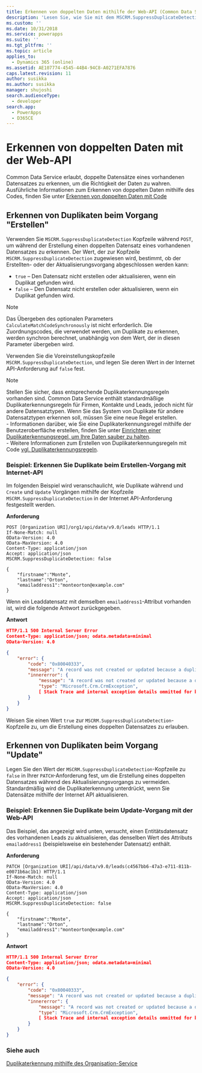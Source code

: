 ```yaml
---
title: Erkennen von doppelten Daten mithilfe der Web-API (Common Data Service) | Microsoft Docs
description: 'Lesen Sie, wie Sie mit dem MSCRM.SuppressDuplicateDetections-Header und der Common Data Service-Web-API Duplikate erkennen.'
ms.custom: ''
ms.date: 10/31/2018
ms.service: powerapps
ms.suite: ''
ms.tgt_pltfrm: ''
ms.topic: article
applies_to:
  - Dynamics 365 (online)
ms.assetid: AE107774-4545-44B4-94C8-A0271EFA7876
caps.latest.revision: 11
author: susikka
ms.author: susikka
manager: shujoshi
search.audienceType:
  - developer
search.app:
  - PowerApps
  - D365CE
---
```


# <a name="detect-duplicate-data-using-the-web-api"></a>Erkennen von doppelten Daten mit der Web-API

Common Data Service erlaubt, doppelte Datensätze eines vorhandenen Datensatzes zu erkennen, um die Richtigkeit der Daten zu wahren. Ausführliche Informationen zum Erkennen von doppelten Daten mithilfe des Codes, finden Sie unter [Erkennen von doppelten Daten mit Code](../detect-duplicate-data-with-code.md) 

## <a name="detect-duplicates-during-create-operation"></a>Erkennen von Duplikaten beim Vorgang "Erstellen"

Verwenden Sie `MSCRM.SuppressDuplicateDetection` Kopfzeile während `POST`, um während der Erstellung einen doppelten Datensatz eines vorhandenen Datensatzes zu erkennen. Der Wert, der zur Kopfzeile `MSCRM.SuppressDuplicateDetection` zugewiesen wird, bestimmt, ob der Erstellten- oder der Aktualisierungsvorgang abgeschlossen werden kann:

- `true` – Den Datensatz nicht erstellen oder aktualisieren, wenn ein Duplikat gefunden wird.
- `false` – Den Datensatz nicht erstellen oder aktualisieren, wenn ein Duplikat gefunden wird.

> [!NOTE]
> Das Übergeben des optionalen Parameters `CalculateMatchCodeSynchronously` ist nicht erforderlich. Die Zuordnungscodes, die verwendet werden, um Duplikate zu erkennen, werden synchron berechnet, unabhängig von dem Wert, der in diesen Parameter übergeben wird.

Verwenden Sie die Voreinstellungskopfzeile `MSCRM.SuppressDuplicateDetection`, und legen Sie deren Wert in der Internet API-Anforderung auf `false` fest.


> [!NOTE]
> Stellen Sie sicher, dass entsprechende Duplikaterkennungsregeln vorhanden sind. Common Data Service enthält standardmäßige Duplikaterkennungsregeln für Firmen, Kontakte und Leads, jedoch nicht für andere Datensatztypen. Wenn Sie das System von Duplikate für andere Datensatztypen erkennen soll, müssen Sie eine neue Regel erstellen. <br/>- Informationen darüber, wie Sie eine Duplikaterkennungsregel mithilfe der Benutzeroberfläche erstellen, finden Sie unter [Einrichten einer Duplikaterkennungsregel, um Ihre Daten sauber zu halten](/dynamics365/customer-engagement/admin/set-up-duplicate-detection-rules-keep-data-clean).<br/>- Weitere Informationen zum Erstellen von Duplikaterkennungsregeln mit Code [vgl. Duplikaterkennungsregeln](../duplicaterule-entities.md). 



<a name="bkmk_create"></a>

###  <a name="example-detect-duplicates-during-create-operation-using-the-web-api"></a>Beispiel: Erkennen Sie Duplikate beim Erstellen-Vorgang mit Internet-API

Im folgenden Beispiel wird veranschaulicht, wie Duplikate während und `Create` und `Update` Vorgängen mithilfe der Kopfzeile `MSCRM.SuppressDuplicateDetection` in der Internet API-Anforderung festgestellt werden.

**Anforderung**
```http
POST [Organization URI]/org1/api/data/v9.0/leads HTTP/1.1
If-None-Match: null
OData-Version: 4.0
OData-MaxVersion: 4.0
Content-Type: application/json
Accept: application/json
MSCRM.SuppressDuplicateDetection: false

{
    "firstname":"Monte",
    "lastname":"Orton",
    "emailaddress1":"monteorton@example.com"
}
```
Wenn ein Leaddatensatz mit demselben `emailaddress1`-Attribut vorhanden ist, wird die folgende Antwort zurückgegeben.

**Antwort**
```json
HTTP/1.1 500 Internal Server Error  
Content-Type: application/json; odata.metadata=minimal  
OData-Version: 4.0

{
    "error": {
        "code": "0x80040333",
        "message": "A record was not created or updated because a duplicate of the current record already exists.",
        "innererror": {
            "message": "A record was not created or updated because a duplicate of the current record already exists.",
            "type": "Microsoft.Crm.CrmException",
            [ Stack Trace and internal exception details ommitted for brevity]
        }
    }
}
```
Weisen Sie einen Wert `true` zur `MSCRM.SuppressDuplicateDetection`-Kopfzeile zu, um die Erstellung eines doppelten Datensatzes zu erlauben.

<a name="bkmk_update"></a>

## <a name="detect-duplicates-during-update-operation"></a>Erkennen von Duplikaten beim Vorgang "Update"

Legen Sie den Wert der `MSCRM.SuppressDuplicateDetection`-Kopfzeile zu `false` in Ihrer `PATCH`-Anforderung fest, um die Erstellung eines doppelten Datensatzes während des Aktualisierungsvorgangs zu vermeiden. Standardmäßig wird die Duplikaterkennung unterdrückt, wenn Sie Datensätze mithilfe der Internet API aktualisieren.

###  <a name="example-detect-duplicates-during-update-operation-using-the-web-api"></a>Beispiel: Erkennen Sie Duplikate beim Update-Vorgang mit der Web-API

Das Beispiel, das angezeigt wird unten, versucht, einen Entitätsdatensatz des vorhandenen Leads zu aktualisieren, das denselben Wert des Attributs `emailaddress1` (beispielsweise ein bestehender Datensatz) enthält.

**Anforderung**
```http
PATCH [Organization URI]/api/data/v9.0/leads(c4567bb6-47a3-e711-811b-e0071b6ac1b1) HTTP/1.1
If-None-Match: null
OData-Version: 4.0
OData-MaxVersion: 4.0
Content-Type: application/json
Accept: application/json
MSCRM.SuppressDuplicateDetection: false

{
    "firstname":"Monte",
    "lastname":"Orton",
    "emailaddress1":"monteorton@example.com"
}
```  

**Antwort**
```json  
HTTP/1.1 500 Internal Server Error  
Content-Type: application/json; odata.metadata=minimal  
OData-Version: 4.0

{
    "error": {
        "code": "0x80040333",
        "message": "A record was not created or updated because a duplicate of the current record already exists.",
        "innererror": {
            "message": "A record was not created or updated because a duplicate of the current record already exists.",
            "type": "Microsoft.Crm.CrmException",
            [ Stack Trace and internal exception details ommitted for brevity]
        }
    }
}
```

### <a name="see-also"></a>Siehe auch

[Duplikaterkennung mithilfe des Organisation-Service](../org-service/detect-duplicate-data.md)